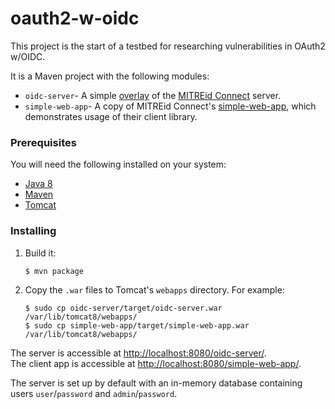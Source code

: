 # oauth2-w-oidc

This project is the start of a testbed for researching vulnerabilities in OAuth2 w/OIDC.

It is a Maven project with the following modules:

- ```oidc-server```- A simple [overlay](https://github.com/mitreid-connect/OpenID-Connect-Java-Spring-Server/wiki/Maven-Overlay-Project-How-To) of the [MITREid Connect](https://github.com/mitreid-connect/OpenID-Connect-Java-Spring-Server) server.
- ```simple-web-app```- A copy of MITREid Connect's [simple-web-app](https://github.com/mitreid-connect/simple-web-app), which demonstrates usage of their client library.

### Prerequisites

You will need the following installed on your system:

 - [Java 8](http://www.oracle.com/technetwork/java/javase/downloads/jdk8-downloads-2133151.html)
 - [Maven](https://maven.apache.org/)
 - [Tomcat](https://tomcat.apache.org/)


### Installing

1. Build it:

    ```
    $ mvn package
    ```

2. Copy the `.war` files to Tomcat's `webapps` directory. For example:

    ```
    $ sudo cp oidc-server/target/oidc-server.war /var/lib/tomcat8/webapps/  
    $ sudo cp simple-web-app/target/simple-web-app.war /var/lib/tomcat8/webapps/
    ```

The server is accessible at [http://localhost:8080/oidc-server/](http://localhost:8080/oidc-server/).  
The client app is accessible at [http://localhost:8080/simple-web-app/](http://localhost:8080/simple-web-app/).  

The server is set up by default with an in-memory database containing users `user`/`password` and `admin`/`password`.
